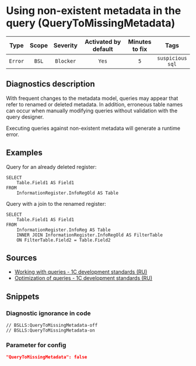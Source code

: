 # Using non-existent metadata in the query (QueryToMissingMetadata)

|  Type   | Scope | Severity  | Activated by default | Minutes<br> to fix |            Tags             |
|:-------:|:-----:|:---------:|:--------------------:|:------------------------:|:---------------------------:|
| `Error` | `BSL` | `Blocker` |        `Yes`         |           `5`            | `suspicious`<br>`sql` |

<!-- Блоки выше заполняются автоматически, не трогать -->
## Diagnostics description

With frequent changes to the metadata model, queries may appear that refer to renamed or deleted metadata. In addition, erroneous table names can occur when manually modifying queries without validation with the query designer.

Executing queries against non-existent metadata will generate a runtime error.

## Examples

Query for an already deleted register:
```sdbl
SELECT
    Table.Field1 AS Field1
FROM
    InformationRegister.InfoRegOld AS Table
```
Query with a join to the renamed register:
```sdbl
SELECT
    Table.Field1 AS Field1
FROM
    InformationRegister.InfoReg AS Table 
    INNER JOIN InformationRegister.InfoRegOld AS FilterTable
    ON FilterTable.Field2 = Table.Field2
```

## Sources
<!-- Необходимо указывать ссылки на все источники, из которых почерпнута информация для создания диагностики -->
<!-- Примеры источников

* Источник: [Стандарт: Тексты модулей](https://its.1c.ru/db/v8std#content:456:hdoc)
* Полезная информация: [Отказ от использования модальных окон](https://its.1c.ru/db/metod8dev#content:5272:hdoc)
* Источник: [Cognitive complexity, ver. 1.4](https://www.sonarsource.com/docs/CognitiveComplexity.pdf) -->
- [Working with queries - 1C development standards (RU)](https://its.1c.ru/db/v8std#browse:13:-1:26:27)
- [Optimization of queries - 1C development standards (RU)](https://its.1c.ru/db/v8std#browse:13:-1:26:28)

## Snippets

<!-- Блоки ниже заполняются автоматически, не трогать -->
### Diagnostic ignorance in code

```bsl
// BSLLS:QueryToMissingMetadata-off
// BSLLS:QueryToMissingMetadata-on
```

### Parameter for config

```json
"QueryToMissingMetadata": false
```
